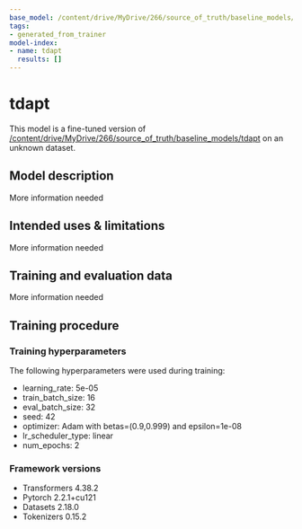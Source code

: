 ```yaml
---
base_model: /content/drive/MyDrive/266/source_of_truth/baseline_models/tdapt
tags:
- generated_from_trainer
model-index:
- name: tdapt
  results: []
---
```


<!-- This model card has been generated automatically according to the information the Trainer had access to. You
should probably proofread and complete it, then remove this comment. -->

# tdapt

This model is a fine-tuned version of [/content/drive/MyDrive/266/source_of_truth/baseline_models/tdapt](https://huggingface.co//content/drive/MyDrive/266/source_of_truth/baseline_models/tdapt) on an unknown dataset.

## Model description

More information needed

## Intended uses & limitations

More information needed

## Training and evaluation data

More information needed

## Training procedure

### Training hyperparameters

The following hyperparameters were used during training:
- learning_rate: 5e-05
- train_batch_size: 16
- eval_batch_size: 32
- seed: 42
- optimizer: Adam with betas=(0.9,0.999) and epsilon=1e-08
- lr_scheduler_type: linear
- num_epochs: 2

### Framework versions

- Transformers 4.38.2
- Pytorch 2.2.1+cu121
- Datasets 2.18.0
- Tokenizers 0.15.2
